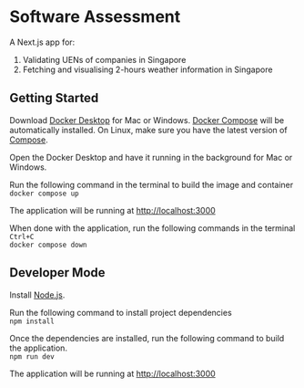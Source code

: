 # Software Assessment
A Next.js app for:
1. Validating UENs of companies in Singapore
2. Fetching and visualising 2-hours weather information in Singapore

## Getting Started
Download [Docker Desktop](https://www.docker.com/products/docker-desktop/) for Mac or Windows. [Docker Compose](https://docs.docker.com/compose/) will be automatically installed. On Linux, make sure you have the latest version of [Compose](https://docs.docker.com/compose/install/).

Open the Docker Desktop and have it running in the background for Mac or Windows.

Run the following command in the terminal to build the image and container\
```docker compose up```

The application will be running at [http://localhost:3000](http://localhost:3000)

When done with the application, run the following commands in the terminal\
```Ctrl+C```\
```docker compose down```

## Developer Mode
Install [Node.js](https://nodejs.org/).

Run the following command to install project dependencies\
```npm install```

Once the dependencies are installed, run the following command to build the application.\
```npm run dev```

The application will be running at [http://localhost:3000](http://localhost:3000)
